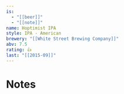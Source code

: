 ```yaml
---
is:
  - "[[beer]]"
  - "[[note]]"
name: Hoptimist IPA
style: IPA - American
brewery: "[[White Street Brewing Company]]"
abv: 7.5
rating: 👍
last: "[[2015-09]]"
---
```

# Notes


